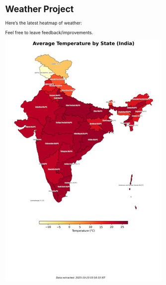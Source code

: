 # Weather Project

Here’s the latest heatmap of weather:

Feel free to leave feedback/improvements.

![India Heatmap](docs/assets/india_heatmap.png?v=F94F53)
